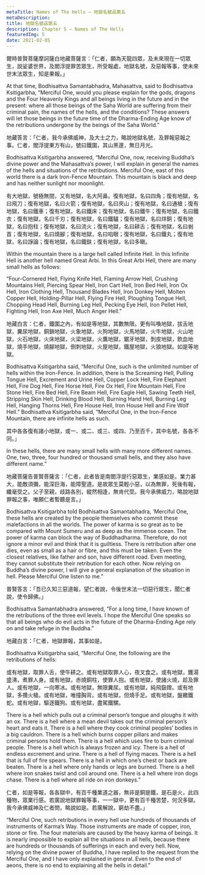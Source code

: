 ```yaml
---
metaTitle: Names of The Hells — 地獄名號品第五
metaDescription:
title: 地獄名號品第五
description: Chapter 5 — Names of The Hells
featuredImg: 5
date: 2021-02-05
---
```


爾時普賢菩薩摩訶薩白地藏菩薩言：「仁者，願為天龍四眾，及未來現在一切眾生，說娑婆世界，及閻浮提罪苦眾生，所受報處，地獄名號，及惡報等事，使未來世末法眾生，知是果報。」

At that time, Bodhisattva Samantabhadra, Mahasattva, said to Bodhisattva Ksitigarbha, “Merciful One, would you please explain for the gods, dragons and the Four Heavenly Kings and all beings living in the future and in the present: where all those beings of the Saha World are suffering from their criminal pain, the names of the hells, and the conditions? These answers will let those beings in the future time of the Dharma-Ending Age know of the retributions undergone by the beings of the Saha World.”

地藏答言：「仁者，我今承佛威神，及大士之力，略說地獄名號，及罪報惡報之事。仁者，閻浮提東方有山，號曰鐵圍，其山黑邃，無日月光。

Bodhisattva Ksitigarbha answered, “Merciful One, now, receiving Buddha’s divine power and the Mahasattva’s power, I will explain in general the names of the hells and situations of the retributions. Merciful One, east of this world there is a dark Iron-Fence Mountain. This mountain is black and deep and has neither sunlight nor moonlight.

有大地獄，號極無間，又有地獄，名大阿鼻。復有地獄，名曰四角；復有地獄，名曰飛刀；復有地獄，名曰火箭；復有地獄，名曰夾山；復有地獄，名曰通槍；復有地獄，名曰鐵車；復有地獄，名曰鐵床；復有地獄，名曰鐵牛；復有地獄，名曰鐵衣；復有地獄，名曰千刃；復有地獄，名曰鐵驢；復有地獄，名曰烊銅；復有地獄，名曰抱柱；復有地獄，名曰流火；復有地獄，名曰耕舌；復有地獄，名曰剉首；復有地獄，名曰燒腳；復有地獄，名曰啗眼；復有地獄，名曰鐵丸；復有地獄，名曰諍論；復有地獄，名曰鐵鈇；復有地獄，名曰多瞋。

Within the mountain there is a large hell called Infinite Hell. In this Infinite Hell is another hell named Great Arbi. In this Great Arbi Hell, there are many small hells as follows:

“Four-Cornered Hell, Flying Knife Hell, Flaming Arrow Hell, Crushing Mountains Hell, Piercing Spear Hell, Iron Cart Hell, Iron Bed Hell, Iron Ox Hell, Iron Clothing Hell, Thousand Blades Hell, Iron Donkey Hell, Molten Copper Hell, Holding-Pillar Hell, Flying Fire Hell, Ploughing Tongue Hell, Chopping Head Hell, Burning Leg Hell, Pecking Eye Hell, Iron Pellet Hell, Fighting Hell, Iron Axe Hell, Much Anger Hell.”

地藏白言：仁者，鐵圍之內，有如是等地獄，其數無限。更有叫喚地獄，拔舌地獄，糞尿地獄，銅鎖地獄，火象地獄，火狗地獄，火馬地獄，火牛地獄，火山地獄，火石地獄，火床地獄，火梁地獄，火鷹地獄，鋸牙地獄，剝皮地獄，飲血地獄，燒手地獄，燒腳地獄，倒刺地獄，火屋地獄，鐵屋地獄，火狼地獄。如是等地獄。

Bodhisattva Ksitigarbha said, “Merciful One, such is the unlimited number of hells within the Iron-Fence. In addition, there is the Screaming Hell, Pulling Tongue Hell, Excrement and Urine Hell, Copper Lock Hell, Fire Elephant Hell, Fire Dog Hell, Fire Horse Hell, Fire Ox Hell, Fire Mountain Hell, Fire Stone Hell, Fire Bed Hell, Fire Beam Hell, Fire Eagle Hell, Sawing Teeth Hell, Stripping Skin Hell, Drinking Blood Hell, Burning Hand Hell, Burning Leg Hell, Hanging Thorns Hell, Fire House Hell, Iron House Hell and Fire Wolf Hell.” Bodhisattva Ksitigarbha said, “Merciful One, in the Iron-Fence Mountain, there are infinite hells as such.

其中各各復有諸小地獄，或一、或二、或三、或四、乃至百千，其中名號，各各不同。」

In these hells, there are many small hells with many more different names. One, two, three, four hundred or thousand small hells, and they also have different name.”

地藏菩薩告普賢菩薩言：「仁者，此者皆是南閻浮提行惡眾生，業感如是。業力甚大，能敵須彌，能深巨海，能障聖道。是故眾生莫輕小惡，以為無罪，死後有報，纖毫受之。父子至親，歧路各別，縱然相逢，無肯代受。我今承佛威力，略說地獄罪報之事，唯願仁者暫聽是言。」

Bodhisattva Ksitigarbha told Bodhisattva Samantabhadra, ‘Merciful One, these hells are created by the people themselves who commit these malefactions in all the worlds. The power of karma is so great as to be compared with Mount Sumeru and as deep as the immense ocean. The power of karma can block the way of Buddhadharma. Therefore, do not ignore a minor evil and think that it is guiltless. There is retribution after one dies, even as small as a hair or fibre, and this must be taken. Even the closest relatives, like father and son, have different road. Even meeting, they cannot substitute their retribution for each other. Now relying on Buddha’s divine power, I will give a general explanation of the situation in hell. Please Merciful One listen to me.”

普賢答言：「吾已久知三惡道報，望仁者說，令後世末法一切惡行眾生，聞仁者說，使令歸佛。」

Bodhisattva Samantabhadra answered, “For a long time, I have known of the retributions of the three evil levels. I hope the Merciful One speaks so that all beings who do evil acts in the future of the Dharma-Ending Age rely on and take refuge in the Buddha.”

地藏白言：「仁者，地獄罪報，其事如是。

Bodhisattva Ksitigarbha said, “Merciful One, the following are the retributions of hells:

或有地獄，取罪人舌，使牛耕之。或有地獄取罪人心，夜叉食之。或有地獄，鑊湯盛沸，煮罪人身。或有地獄，赤燒銅柱，使罪人抱。或有地獄，使諸火燒，趁及罪人。或有地獄，一向寒冰。或有地獄，無限糞尿。或有地獄，純飛鈒鑗。或有地獄，多攢火槍。或有地獄，唯撞胸背。或有地獄，但燒手足。或有地獄，盤繳鐵蛇。或有地獄，驅逐鐵狗。或有地獄，盡駕鐵騾。

There is a hell which pulls out a criminal person’s tongue and ploughs it with an ox. There is a hell where a mean devil takes out the criminal person’s heart and eats it. There is a hell where they cook criminal peoples’ bodies in a big cauldron. There is a hell which burns copper pillars and makes criminal persons hold them. There is a hell which uses fire to burn criminal people. There is a hell which is always frozen and icy. There is a hell of endless excrement and urine. There is a hell of flying maces. There is a hell that is full of fire spears. There is a hell in which one’s chest or back are beaten. There is a hell where only hands or legs are burned. There is a hell where iron snakes twist and coil around one. There is a hell where iron dogs chase. There is a hell where all ride on iron donkeys.”

仁者，如是等報，各各獄中，有百千種業道之器，無非是銅是鐵，是石是火，此四種物，眾業行感。若廣說地獄罪報等事，一一獄中，更有百千種苦楚，何況多獄。我今承佛威神及仁者問，略說如是。若廣解說，窮劫不盡。」

“Merciful One, such retributions in every hell use hundreds of thousands of instruments of Karma’s Way. Those instruments are made of copper, iron, stone or fire. The four materials are caused by the heavy karma of beings. It is nearly impossible to explain all the situations in all hells, because there are hundreds or thousands of sufferings in each and every hell. Now, relying on the divine power of Buddha, I have replied to the request from the Merciful One, and I have only explained in general. Even to the end of aeons, there is no end to explaining all the hells in detail.”
